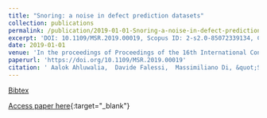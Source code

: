 ```yaml
---
title: "Snoring: a noise in defect prediction datasets"
collection: publications
permalink: /publication/2019-01-01-Snoring-a-noise-in-defect-prediction-datasets
excerpt: 'DOI: 10.1109/MSR.2019.00019, Scopus ID: 2-s2.0-85072339134, Cited by: 0'
date: 2019-01-01
venue: 'In the proceedings of Proceedings of the 16th International Conference on Mining Software Repositories, MSR 2019, 26-27 May 2019, Montreal, Canada.'
paperurl: 'https://doi.org/10.1109/MSR.2019.00019'
citation: ' Aalok Ahluwalia,  Davide Falessi,  Massimiliano Di, &quot;Snoring: a noise in defect prediction datasets.&quot; In the proceedings of Proceedings of the 16th International Conference on Mining Software Repositories, MSR 2019, 26-27 May 2019, Montreal, Canada., 2019.'
---
```

[Bibtex](https://dblp.org/rec/bib/conf/msr/AhluwaliaFP19)

[Access paper here](https://doi.org/10.1109/MSR.2019.00019){:target="_blank"}
